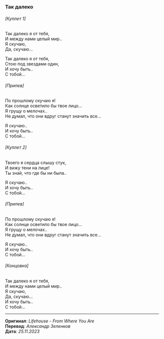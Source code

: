 ### Так далеко

###### [Куплет 1]

Так далеко я от тебя, \
И между нами целый мир.. \
Я скучаю, \
Да, скучаю...

Так далеко я от тебя, \
Стою под звездами один, \
И хочу быть.. \
С тобой...

###### [Припев]

По прошлому скучаю я! \
Как солнце осветило бы твое лицо... \
Я грущу о мелочах.. \
Не думал, что они вдруг станут значить все...

Я скучаю.. \
И хочу быть.. \
С тобой...

###### [Куплет 2]

Твоего я сердца слышу стук, \
И вижу тени на лице! \
Ты знай, что где бы ни была..

Я скучаю.. \
И хочу быть.. \
С тобой...

###### [Припев]

По прошлому скучаю я! \
Как солнце осветило бы твое лицо... \
Я грущу о мелочах.. \
Не думал, что они вдруг станут значить все...

Я скучаю.. \
И хочу быть.. \
С тобой...

###### [Концовка]

Так далеко я от тебя, \
И между нами целый мир.. \
Я скучаю, \
Да, скучаю... \
И хочу быть.. \
С тобой...

---

**Оригинал**: _Lifehouse - From Where You Are_ \
**Перевод**: _Александр Зеленков_ \
**Дата**: _25.11.2023_
